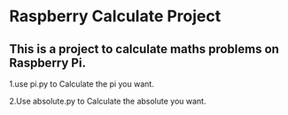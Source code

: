 # Raspberry Calculate Project

## This is a project to calculate maths problems on Raspberry Pi.

1.use pi.py to Calculate the pi you want.

2.Use absolute.py to Calculate the absolute you want.